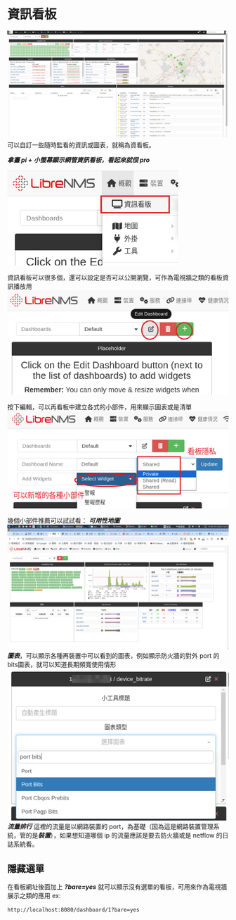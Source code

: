 # 資訊看板

![](2023-12-22-11-01-04.png)
可以自訂一些隨時監看的資訊或圖表，就稱為資看板。

***拿臺 pi + 小螢幕顯示網管資訊看板，看起來就很 pro***

![](2023-12-22-09-00-06.png)

資訊看板可以很多個，還可以設定是否可以公開瀏覽，可作為電視牆之類的看板資訊播放用
![](2023-12-22-09-02-57.png)

按下編輯，可以再看板中建立各式的小部件，用來顯示圖表或是清單
![](2023-12-22-09-08-28.png)

幾個小部件推薦可以試試看： 
***可用性地圖***
![](2023-12-22-12-00-53.png)
***圖表***，可以顯示各種再裝置中可以看到的圖表，例如顯示防火牆的對外 port 的 bits圖表，就可以知道長期頻寬使用情形
![Alt text](image.png)
***流量排行***
這裡的流量是以網路裝置的 port，為基礎（因為這是網路裝置管理系統，管的是***裝置***），如果想知道哪個 ip 的流量應該是要去防火牆或是 netflow 的日誌系統看。


## 隱藏選單
在看板網址後面加上 ***?bare=yes*** 就可以顯示沒有選單的看板，可用來作為電視牆展示之類的應用 ex:
```
http://localhost:8080/dashboard/1?bare=yes
```
